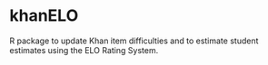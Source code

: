 # khanELO
R package to update Khan item difficulties and to estimate student estimates using the ELO Rating System.

